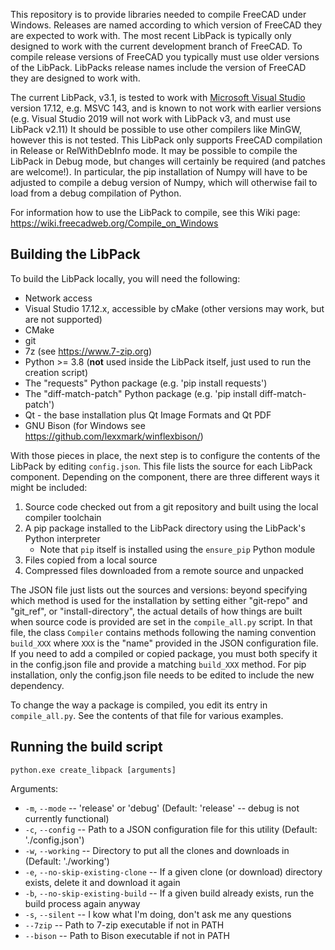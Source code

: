 This repository is to provide libraries needed to compile FreeCAD under Windows. Releases are named according to which version of FreeCAD they are expected to work with. The most recent LibPack is typically only designed to work with the current development branch of FreeCAD. To compile release versions of FreeCAD you typically must use older versions of the LibPack. LibPacks release names include the version of FreeCAD they are designed to work with.

The current LibPack, v3.1, is tested to work with [Microsoft Visual Studio](https://en.wikipedia.org/wiki/Microsoft_Visual_C%2B%2B) version 17.12, e.g. MSVC 143, and is known to not work with earlier versions (e.g. Visual Studio 2019 will not work with LibPack v3, and must use LibPack v2.11) It should be possible to use other compilers like MinGW, however this is not tested. This LibPack only supports FreeCAD compilation in Release or RelWithDebInfo mode. It may be possible to compile the LibPack in Debug mode, but changes will certainly be required (and patches are welcome!). In particular, the pip installation of Numpy will have to be adjusted to compile a debug version of Numpy, which will otherwise fail to load from a debug compilation of Python.

For information how to use the LibPack to compile, see this Wiki page: https://wiki.freecadweb.org/Compile_on_Windows

## Building the LibPack ##

To build the LibPack locally, you will need the following:
 * Network access
 * Visual Studio 17.12.x, accessible by cMake (other versions may work, but are not supported)
 * CMake
 * git
 * 7z (see https://www.7-zip.org)
 * Python >= 3.8 (**not** used inside the LibPack itself, just used to run the creation script)
 * The "requests" Python package (e.g. 'pip install requests')
 * The "diff-match-patch" Python package (e.g. 'pip install diff-match-patch')
 * Qt - the base installation plus Qt Image Formats and Qt PDF
 * GNU Bison (for Windows see https://github.com/lexxmark/winflexbison/)

With those pieces in place, the next step is to configure the contents of the LibPack by editing `config.json`. This file
lists the source for each LibPack component. Depending on the component, there are three different ways it might be included:
1) Source code checked out from a git repository and built using the local compiler toolchain
1) A pip package installed to the LibPack directory using the LibPack's Python interpreter
   * Note that `pip` itself is installed using the `ensure_pip` Python module
1) Files copied from a local source
1) Compressed files downloaded from a remote source and unpacked

The JSON file just lists out the sources and versions: beyond specifying which method is used for the installation by setting
either "git-repo" and "git_ref", or "install-directory", the actual details of how things are built when source
code is provided are set in the `compile_all.py` script. In that file, the class `Compiler` contains methods following the
naming convention `build_XXX` where `XXX` is the "name" provided in the JSON configuration file. If you need to add a compiled
or copied package, you must both specify it in the config.json file and provide a matching `build_XXX` method. For pip
installation, only the config.json file needs to be edited to include the new dependency.

To change the way a package is compiled, you edit its entry in `compile_all.py`. See the contents of that file for various
examples.

## Running the build script ##

```
python.exe create_libpack [arguments]
```
Arguments:
* `-m`, `--mode` -- 'release' or 'debug' (Default: 'release' -- debug is not currently functional)
* `-c`, `--config` -- Path to a JSON configuration file for this utility (Default: './config.json')
* `-w`, `--working` -- Directory to put all the clones and downloads in (Default: './working')
* `-e`, `--no-skip-existing-clone` -- If a given clone (or download) directory exists, delete it and download it again
* `-b`, `--no-skip-existing-build` -- If a given build already exists, run the build process again anyway
* `-s`, `--silent` -- I kow what I'm doing, don't ask me any questions
* `--7zip` -- Path to 7-zip executable if not in PATH
* `--bison` -- Path to Bison executable if not in PATH
